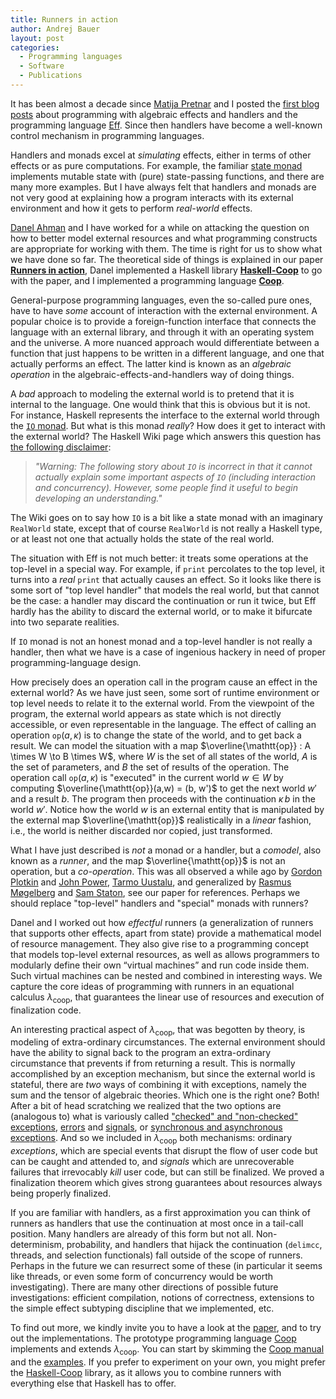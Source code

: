 ```yaml
---
title: Runners in action
author: Andrej Bauer
layout: post
categories:
  - Programming languages
  - Software
  - Publications
---
```


It has been almost a decade since [Matija Pretnar](http://matija.pretnar.info)
and I posted the [first blog posts](http://math.andrej.com/category/eff/) about
programming with algebraic effects and handlers and the programming language
[Eff](http://www.eff-lang.org). Since then handlers have become a well-known
control mechanism in programming languages.

Handlers and monads excel at *simulating* effects, either in terms of other
effects or as pure computations. For example, the familiar [state
monad](https://wiki.haskell.org/State_Monad) implements mutable state with
(pure) state-passing functions, and there are many more examples. But I have
always felt that handlers and monads are not very good at explaining how a
program interacts with its external environment and how it gets to perform
*real-world* effects.

[Danel Ahman](https://danel.ahman.ee) and I have worked for a while on attacking
the question on how to better model external resources and what programming
constructs are appropriate for working with them. The time is right for us to
show what we have done so far. The theoretical side of things is explained in
our paper [**Runners in action**](http://arxiv.org/abs/1910.11629), Danel
implemented a Haskell library
[**Haskell-Coop**](https://github.com/danelahman/haskell-coop) to go with the
paper, and I implemented a programming language
[**Coop**](https://github.com/andrejbauer/coop).

<!--more-->

General-purpose programming languages, even the so-called pure ones, have to have
*some* account of interaction with the external environment. A popular choice is
to provide a foreign-function interface that connects the language with an
external library, and through it with an operating system and the universe. A
more nuanced approach would differentiate between a function that just happens
to be written in a different language, and one that actually performs an effect.
The latter kind is known as an *algebraic operation* in the
algebraic-effects-and-handlers way of doing things.

A *bad* approach to modeling the external world is to pretend that it is
internal to the language. One would think that this is obvious but it is not.
For instance, Haskell represents the interface to the external world through the
[`IO`
monad](https://www.haskell.org/onlinereport/haskell2010/haskellch41.html#x49-32100041.1).
But what is this monad *really*? How does it get to interact with the external
world? The Haskell Wiki page which answers this question has [the following
disclaimer](https://wiki.haskell.org/IO_inside#Welcome_to_the_RealWorld.2C_baby):

> *"Warning: The following story about `IO` is incorrect in that it cannot
> actually explain some important aspects of `IO` (including interaction and
> concurrency). However, some people find it useful to begin developing an
> understanding."*

The Wiki goes on to say how `IO` is a bit like a state monad with an imaginary
`RealWorld` state, except that of course `RealWorld` is not really a Haskell
type, or at least not one that actually holds the state of the real world.

The situation with Eff is not much better: it treats some operations at the
top-level in a special way. For example, if `print` percolates to the top level,
it turns into a *real* `print` that actually causes an effect. So it looks like
there is some sort of "top level handler" that models the real world, but that
cannot be the case: a handler may discard the continuation or run it twice, but
Eff hardly has the ability to discard the external world, or to make it
bifurcate into two separate realities.

If `IO` monad is not an honest monad and a top-level handler is not really a
handler, then what we have is a case of ingenious hackery in need of proper
programming-language design.

How precisely does an operation call in the program cause an effect in the
external world? As we have just seen, some sort of runtime environment or top
level needs to relate it to the external world. From the viewpoint of the
program, the external world appears as state which is not directly accessible,
or even representable in the language. The effect of calling an operation
$\mathtt{op}(a,\kappa)$ is to change the state of the world, and to get back a
result. We can model the situation with a map $\overline{\mathtt{op}} : A \times
W \to B \times W$, where $W$ is the set of all states of the world, $A$ is the
set of parameters, and $B$ the set of results of the operation. The operation
call $\mathtt{op}(a, \kappa)$ is "executed" in the current world $w \in W$ by
computing $\overline{\mathtt{op}}(a,w) = (b, w')$ to get the next world $w'$ and
a result $b$. The program then proceeds with the continuation $\kappa\,b$ in the
world $w'$. Notice how the world $w$ is an external entity that is manipulated
by the external map $\overline{\mathtt{op}}$ realistically in a *linear*
fashion, i.e., the world is neither discarded nor copied, just transformed.

What I have just described is *not* a monad or a handler, but a *comodel*, also
known as a *runner*, and the map $\overline{\mathtt{op}}$ is not an operation,
but a *co-operation*. This was all observed a while ago by [Gordon
Plotkin](http://homepages.inf.ed.ac.uk/gdp/) and [John
Power](https://scholar.google.co.uk/citations?user=aOCekqQAAAAJ), [Tarmo
Uustalu](https://www.ioc.ee/~tarmo/), and generalized by [Rasmus
Møgelberg](http://www.itu.dk/people/mogel/) and [Sam
Staton](https://www.cs.ox.ac.uk/people/samuel.staton/main.html), see our paper
for references. Perhaps we should replace "top-level" handlers and "special"
monads with runners?

Danel and I worked out how *effectful* runners (a generalization of runners that
supports other effects, apart from state) provide a mathematical model of
resource management. They also give rise to a programming concept that models
top-level external resources, as well as allows programmers to modularly define
their own “virtual machines” and run code inside them. Such virtual machines can
be nested and combined in interesting ways. We capture the core ideas of
programming with runners in an equational calculus $\lambda_{\mathsf{coop}}$,
that guarantees the linear use of resources and execution of finalization code.

An interesting practical aspect of $\lambda_{\mathsf{coop}}$, that was begotten by
theory, is modeling of extra-ordinary circumstances. The external environment
should have the ability to signal back to the program an extra-ordinary
circumstance that prevents if from returning a result. This is normally
accomplished by an exception mechanism, but since the external world is
stateful, there are *two* ways of combining it with exceptions, namely the sum
and the tensor of algebraic theories. Which one is the right one? Both! After a
bit of head scratching we realized that the two options are (analogous to) what
is variously called ["checked" and "non-checked"
exceptions](https://docs.oracle.com/javase/tutorial/essential/exceptions/runtime.html),
[errors](http://man7.org/linux/man-pages/man3/errno.3.html) and
[signals](http://man7.org/linux/man-pages/man7/signal.7.html), or [synchronous
and asynchronous
exceptions](https://www.repository.cam.ac.uk/bitstream/handle/1810/283239/paper.pdf?sequence=3&isAllowed=y).
And so we included in $\lambda_{\mathsf{coop}}$ both mechanisms: ordinary
*exceptions*, which are special events that disrupt the flow of user code but
can be caught and attended to, and *signals* which are unrecoverable failures
that irrevocably *kill* user code, but can still be finalized. We proved a finalization
theorem which gives strong guarantees about resources always being properly
finalized.

If you are familiar with handlers, as a first approximation you can think of
runners as handlers that use the continuation at most once in a tail-call
position. Many handlers are already of this form but not all. Non-determinism,
probability, and handlers that hijack the continuation (`delimcc`, threads, and
selection functionals) fall outside of the scope of runners. Perhaps in the
future we can resurrect some of these (in particular it seems like threads, or
even some form of concurrency would be worth investigating). There are many
other directions of possible future investigations: efficient compilation, notions
of correctness, extensions to the simple effect subtyping discipline that we
implemented, etc.

To find out more, we kindly invite you to have a look at the
[paper](http://arxiv.org/abs/1910.11629), and to try out the implementations.
The prototype programming language [Coop](https://github.com/andrejbauer/coop)
implements and extends $\lambda_{\mathsf{coop}}$. You can start by skimming the
[Coop manual](https://github.com/andrejbauer/coop/blob/master/Manual.md) and the
[examples](https://github.com/andrejbauer/coop/tree/master/examples). If you
prefer to experiment on your own, you might prefer the
[Haskell-Coop](https://github.com/danelahman/haskell-coop) library, as it allows
you to combine runners with everything else that Haskell has to offer.
